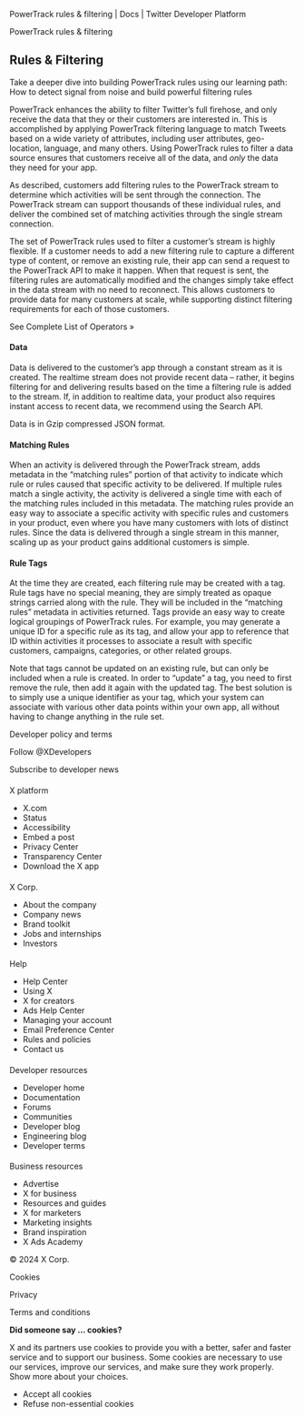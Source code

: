 
PowerTrack rules & filtering | Docs | Twitter Developer Platform 

PowerTrack rules & filtering

Rules & Filtering
-----------------

Take a deeper dive into building PowerTrack rules using our learning path: How to detect signal from noise and build powerful filtering rules

PowerTrack enhances the ability to filter Twitter’s full firehose, and only receive the data that they or their customers are interested in. This is accomplished by applying PowerTrack filtering language to match Tweets based on a wide variety of attributes, including user attributes, geo-location, language, and many others. Using PowerTrack rules to filter a data source ensures that customers receive all of the data, and *only* the data they need for your app.

As described, customers add filtering rules to the PowerTrack stream to determine which activities will be sent through the connection. The PowerTrack stream can support thousands of these individual rules, and deliver the combined set of matching activities through the single stream connection.

The set of PowerTrack rules used to filter a customer’s stream is highly flexible. If a customer needs to add a new filtering rule to capture a different type of content, or remove an existing rule, their app can send a request to the PowerTrack API to make it happen. When that request is sent, the filtering rules are automatically modified and the changes simply take effect in the data stream with no need to reconnect. This allows customers to provide data for many customers at scale, while supporting distinct filtering requirements for each of those customers.

See Complete List of Operators »

#### Data

Data is delivered to the customer’s app through a constant stream as it is created. The realtime stream does not provide recent data – rather, it begins filtering for and delivering results based on the time a filtering rule is added to the stream. If, in addition to realtime data, your product also requires instant access to recent data, we recommend using the Search API.

Data is in Gzip compressed JSON format.

#### Matching Rules

When an activity is delivered through the PowerTrack stream, adds metadata in the “matching rules” portion of that activity to indicate which rule or rules caused that specific activity to be delivered. If multiple rules match a single activity, the activity is delivered a single time with each of the matching rules included in this metadata. The matching rules provide an easy way to associate a specific activity with specific rules and customers in your product, even where you have many customers with lots of distinct rules. Since the data is delivered through a single stream in this manner, scaling up as your product gains additional customers is simple.

#### Rule Tags

At the time they are created, each filtering rule may be created with a tag. Rule tags have no special meaning, they are simply treated as opaque strings carried along with the rule. They will be included in the “matching rules” metadata in activities returned. Tags provide an easy way to create logical groupings of PowerTrack rules. For example, you may generate a unique ID for a specific rule as its tag, and allow your app to reference that ID within activities it processes to associate a result with specific customers, campaigns, categories, or other related groups.

Note that tags cannot be updated on an existing rule, but can only be included when a rule is created. In order to “update” a tag, you need to first remove the rule, then add it again with the updated tag. The best solution is to simply use a unique identifier as your tag, which your system can associate with various other data points within your own app, all without having to change anything in the rule set.

Developer policy and terms

Follow @XDevelopers

Subscribe to developer news

#### 
 X platform

* X.com
* Status
* Accessibility
* Embed a post
* Privacy Center
* Transparency Center
* Download the X app

#### 
 X Corp.

* About the company
* Company news
* Brand toolkit
* Jobs and internships
* Investors

#### 
 Help

* Help Center
* Using X
* X for creators
* Ads Help Center
* Managing your account
* Email Preference Center
* Rules and policies
* Contact us

#### 
 Developer resources

* Developer home
* Documentation
* Forums
* Communities
* Developer blog
* Engineering blog
* Developer terms

#### 
 Business resources

* Advertise
* X for business
* Resources and guides
* X for marketers
* Marketing insights
* Brand inspiration
* X Ads Academy

 © 2024 X Corp.

Cookies

Privacy

Terms and conditions

**Did someone say … cookies?**  

 X and its partners use cookies to provide you with a better, safer and
 faster service and to support our business. Some cookies are necessary to use
 our services, improve our services, and make sure they work properly.
 Show more about your choices.

* Accept all cookies
* Refuse non-essential cookies